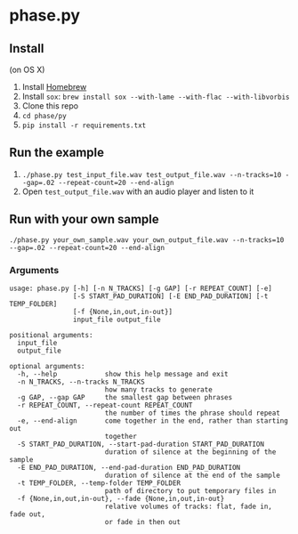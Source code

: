 # phase.py

## Install

(on OS X)

1. Install [Homebrew](https://brew.sh/)
1. Install `sox`: `brew install sox --with-lame --with-flac --with-libvorbis`
1. Clone this repo
1. `cd phase/py`
1. `pip install -r requirements.txt`

## Run the example

1. `./phase.py test_input_file.wav test_output_file.wav --n-tracks=10 --gap=.02 --repeat-count=20 --end-align`
1. Open `test_output_file.wav` with an audio player and listen to it

## Run with your own sample

`./phase.py your_own_sample.wav your_own_output_file.wav --n-tracks=10 --gap=.02 --repeat-count=20 --end-align`

### Arguments

```
usage: phase.py [-h] [-n N_TRACKS] [-g GAP] [-r REPEAT_COUNT] [-e]
                [-S START_PAD_DURATION] [-E END_PAD_DURATION] [-t TEMP_FOLDER]
                [-f {None,in,out,in-out}]
                input_file output_file

positional arguments:
  input_file
  output_file

optional arguments:
  -h, --help            show this help message and exit
  -n N_TRACKS, --n-tracks N_TRACKS
                        how many tracks to generate
  -g GAP, --gap GAP     the smallest gap between phrases
  -r REPEAT_COUNT, --repeat-count REPEAT_COUNT
                        the number of times the phrase should repeat
  -e, --end-align       come together in the end, rather than starting out
                        together
  -S START_PAD_DURATION, --start-pad-duration START_PAD_DURATION
                        duration of silence at the beginning of the sample
  -E END_PAD_DURATION, --end-pad-duration END_PAD_DURATION
                        duration of silence at the end of the sample
  -t TEMP_FOLDER, --temp-folder TEMP_FOLDER
                        path of directory to put temporary files in
  -f {None,in,out,in-out}, --fade {None,in,out,in-out}
                        relative volumes of tracks: flat, fade in, fade out,
                        or fade in then out
```
